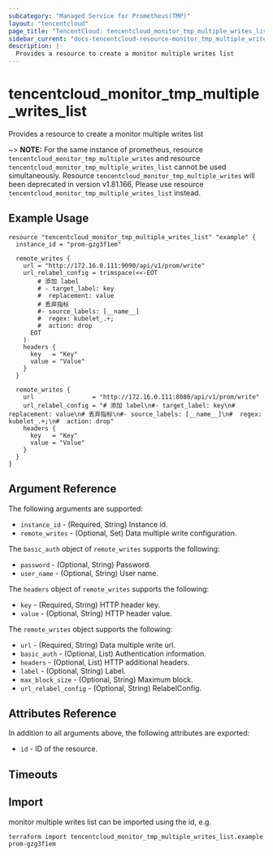 ```yaml
---
subcategory: "Managed Service for Prometheus(TMP)"
layout: "tencentcloud"
page_title: "TencentCloud: tencentcloud_monitor_tmp_multiple_writes_list"
sidebar_current: "docs-tencentcloud-resource-monitor_tmp_multiple_writes_list"
description: |-
  Provides a resource to create a monitor multiple writes list
---
```


# tencentcloud_monitor_tmp_multiple_writes_list

Provides a resource to create a monitor multiple writes list

~> **NOTE:** For the same instance of prometheus, resource `tencentcloud_monitor_tmp_multiple_writes` and resource `tencentcloud_monitor_tmp_multiple_writes_list` cannot be used simultaneously. Resource `tencentcloud_monitor_tmp_multiple_writes` will been deprecated in version v1.81.166, Please use resource `tencentcloud_monitor_tmp_multiple_writes_list` instead.

## Example Usage

```hcl
resource "tencentcloud_monitor_tmp_multiple_writes_list" "example" {
  instance_id = "prom-gzg3f1em"

  remote_writes {
    url = "http://172.16.0.111:9090/api/v1/prom/write"
    url_relabel_config = trimspace(<<-EOT
        # 添加 label
        # - target_label: key
        #  replacement: value
        # 丢弃指标
        #- source_labels: [__name__]
        #  regex: kubelet_.+;
        #  action: drop
      EOT
    )
    headers {
      key   = "Key"
      value = "Value"
    }
  }

  remote_writes {
    url                = "http://172.16.0.111:8080/api/v1/prom/write"
    url_relabel_config = "# 添加 label\n#- target_label: key\n#  replacement: value\n# 丢弃指标\n#- source_labels: [__name__]\n#  regex: kubelet_.+;\n#  action: drop"
    headers {
      key   = "Key"
      value = "Value"
    }
  }
}
```

## Argument Reference

The following arguments are supported:

* `instance_id` - (Required, String) Instance id.
* `remote_writes` - (Optional, Set) Data multiple write configuration.

The `basic_auth` object of `remote_writes` supports the following:

* `password` - (Optional, String) Password.
* `user_name` - (Optional, String) User name.

The `headers` object of `remote_writes` supports the following:

* `key` - (Required, String) HTTP header key.
* `value` - (Optional, String) HTTP header value.

The `remote_writes` object supports the following:

* `url` - (Required, String) Data multiple write url.
* `basic_auth` - (Optional, List) Authentication information.
* `headers` - (Optional, List) HTTP additional headers.
* `label` - (Optional, String) Label.
* `max_block_size` - (Optional, String) Maximum block.
* `url_relabel_config` - (Optional, String) RelabelConfig.

## Attributes Reference

In addition to all arguments above, the following attributes are exported:

* `id` - ID of the resource.



## Timeouts

<no value>


## Import

monitor multiple writes list can be imported using the id, e.g.

```
terraform import tencentcloud_monitor_tmp_multiple_writes_list.example prom-gzg3f1em
```

